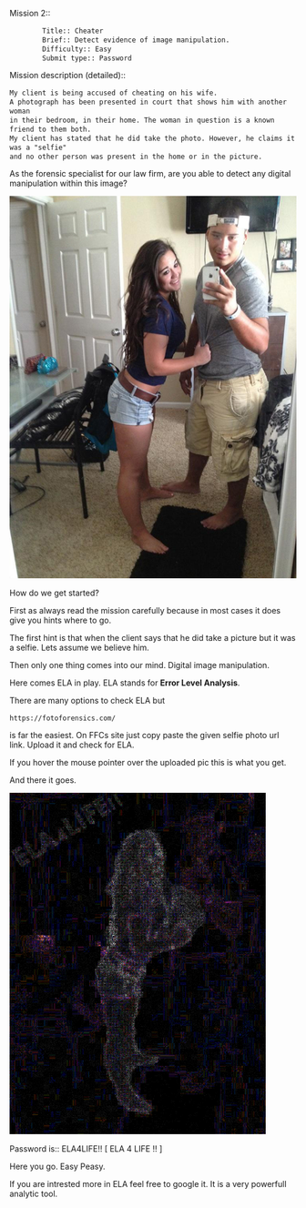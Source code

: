 Mission 2::
        
        	Title:: Cheater
            Brief:: Detect evidence of image manipulation.
            Difficulty:: Easy
            Submit type:: Password
            
Mission description (detailed)::

	My client is being accused of cheating on his wife. 
    A photograph has been presented in court that shows him with another woman 
    in their bedroom, in their home. The woman in question is a known friend to them both. 
    My client has stated that he did take the photo. However, he claims it was a "selfie" 
    and no other person was present in the home or in the picture.

As the forensic specialist for our law firm, are you able to detect any digital manipulation within this image?
 
<img src="https://github.com/norbert-dev/Hack_This_Site/blob/main/Forensic%20Missions/Mission%202/selfie.jpg">

How do we get started?
	
First as always read the mission carefully because in most cases it does give you hints where to go.

The first hint is that when the client says that he did take a picture but it was a selfie. 
Lets assume we believe him. 

Then only one thing comes into our mind. Digital image manipulation.

Here comes ELA in play. 
ELA stands for <strong>Error Level Analysis</strong>.

There are many options to check ELA but
    
    https://fotoforensics.com/
    
is far the easiest. On FFCs site just copy paste the given selfie photo url link. 
Upload it and check for ELA.
    
If you hover the mouse pointer over the uploaded pic this is what you get.
    
And there it goes.
    
<img src="https://github.com/norbert-dev/Hack_This_Site/blob/main/Forensic%20Missions/Mission%202/ELA%20solution.png">
    
Password is:: ELA4LIFE!!  [ ELA 4 LIFE !! ]
    
Here you go. Easy Peasy.

If you are intrested more in ELA feel free to google it. 
It is a very powerfull analytic tool.
    
    
    
    
    
    

